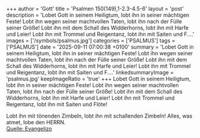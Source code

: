 +++
author = 'Gott'
title = 'Psalmen 150(149),1-2.3-4.5-6'
layout = 'post'
description = 'Lobet Gott in seinem Heiligtum, lobt ihn in seiner mächtigen Feste! Lobt ihn wegen seiner machtvollen Taten, lobt ihn nach der Fülle seiner Größe! Lobt ihn mit dem Schall des Widderhorns, lobt ihn mit Harfe und Leier! Lobt ihn mit Trommel und Reigentanz, lobt ihn mit Saiten und F....'
images = ['/symbols/psalmus.jpg']
categories = ['PSALMUS']
tags = ['PSALMUS']
date = '2025-09-11 07:00:38 +0100'
summary = 'Lobet Gott in seinem Heiligtum, lobt ihn in seiner mächtigen Feste! Lobt ihn wegen seiner machtvollen Taten, lobt ihn nach der Fülle seiner Größe! Lobt ihn mit dem Schall des Widderhorns, lobt ihn mit Harfe und Leier! Lobt ihn mit Trommel und Reigentanz, lobt ihn mit Saiten und F....'
linkedsummaryImage = 'psalmus.jpg'
keepImageRatio = 'true'
+++
Lobet Gott in seinem Heiligtum, lobt ihn in seiner mächtigen Feste!
Lobt ihn wegen seiner machtvollen Taten, lobt ihn nach der Fülle seiner Größe!
Lobt ihn mit dem Schall des Widderhorns, lobt ihn mit Harfe und Leier!
Lobt ihn mit Trommel und Reigentanz, lobt ihn mit Saiten und Flöte!

Lobt ihn mit tönenden Zimbeln, lobt ihn mit schallenden Zimbeln!
Alles, was atmet, lobe den HERRN.<!--more--><br> [Quelle: Evangelizo](https://evangeliumtagfuertag.org/DE/gospel)